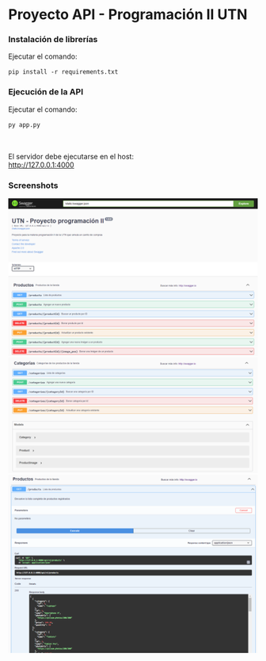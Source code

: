# Proyecto API - Programación II UTN
### Instalación de librerías
Ejecutar el comando: <br>
```console
pip install -r requirements.txt 
```

### Ejecución de la API
Ejecutar el comando: <br>
```console
py app.py
``` 
<br><br>
El servidor debe ejecutarse en el host: <br>
http://127.0.0.1:4000

### Screenshots

<img src="./images/products.png">
<img src="./images/categories.png">
<img src="./images/getProducts.png">